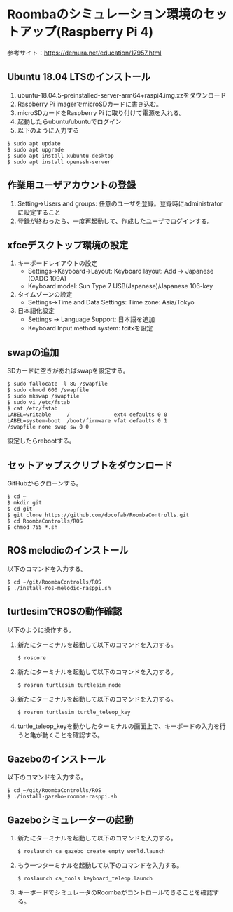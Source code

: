 # Roombaのシミュレーション環境のセットアップ(Raspberry Pi 4)

参考サイト：https://demura.net/education/17957.html

## Ubuntu 18.04 LTSのインストール

1. ubuntu-18.04.5-preinstalled-server-arm64+raspi4.img.xzをダウンロード
1. Raspberry Pi imagerでmicroSDカードに書き込む。
1. microSDカードをRaspberry Pi に取り付けて電源を入れる。
1. 起動したらubuntu/ubuntuでログイン
1. 以下のように入力する
```
$ sudo apt update
$ sudo apt upgrade
$ sudo apt install xubuntu-desktop
$ sudo apt install openssh-server
```

## 作業用ユーザアカウントの登録

1. Setting->Users and groups: 任意のユーザを登録。登録時にadministratorに設定すること
1. 登録が終わったら、一度再起動して、作成したユーザでログインする。

## xfceデスクトップ環境の設定

1. キーボードレイアウトの設定
    * Settings->Keyboard->Layout: Keyboard layout: Add -> Japanese (OADG 109A)
    * Keyboard model: Sun Type 7 USB(Japanese)/Japanese 106-key
1. タイムゾーンの設定
    * Settings->Time and Data Settings: Time zone: Asia/Tokyo
1. 日本語化設定
    * Settings -> Language Support: 日本語を追加
    * Keyboard Input method system: fcitxを設定

## swapの追加

SDカードに空きがあればswapを設定する。

```
$ sudo fallocate -l 8G /swapfile
$ sudo chmod 600 /swapfile
$ sudo mkswap /swapfile
$ sudo vi /etc/fstab
$ cat /etc/fstab
LABEL=writable     /              ext4 defaults 0 0
LABEL=system-boot  /boot/firmware vfat defaults 0 1
/swapfile none swap sw 0 0
```

設定したらrebootする。

## セットアップスクリプトをダウンロード

GitHubからクローンする。

```
$ cd ~
$ mkdir git
$ cd git
$ git clone https://github.com/docofab/RoombaControlls.git
$ cd RoombaControlls/ROS
$ chmod 755 *.sh
```

## ROS melodicのインストール

以下のコマンドを入力する。

```
$ cd ~/git/RoombaControlls/ROS
$ ./install-ros-melodic-rasppi.sh
```

## turtlesimでROSの動作確認

以下のように操作する。

1. 新たにターミナルを起動して以下のコマンドを入力する。
    ```
    $ roscore
    ```
1. 新たにターミナルを起動して以下のコマンドを入力する。
    ```
    $ rosrun turtlesim turtlesim_node
    ```
1. 新たにターミナルを起動して以下のコマンドを入力する。
    ```
    $ rosrun turtlesim turtle_teleop_key
    ```
1. turtle_teleop_keyを動かしたターミナルの画面上で、キーボードの入力を行うと亀が動くことを確認する。

## Gazeboのインストール

以下のコマンドを入力する。

```
$ cd ~/git/RoombaControlls/ROS
$ ./install-gazebo-roomba-rasppi.sh
```

## Gazeboシミュレーターの起動

1. 新たにターミナルを起動して以下のコマンドを入力する。
    ```
    $ roslaunch ca_gazebo create_empty_world.launch
    ```
1. もう一つターミナルを起動して以下のコマンドを入力する。
    ```
    $ roslaunch ca_tools keyboard_teleop.launch
    ```
1. キーボードでシミュレータのRoombaがコントロールできることを確認する。


